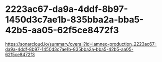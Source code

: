 # 2223ac67-da9a-4ddf-8b97-1450d3c7ae1b-835bba2a-bba5-42b5-aa05-62f5ce8472f3
https://sonarcloud.io/summary/overall?id=iamneo-production_2223ac67-da9a-4ddf-8b97-1450d3c7ae1b-835bba2a-bba5-42b5-aa05-62f5ce8472f3

